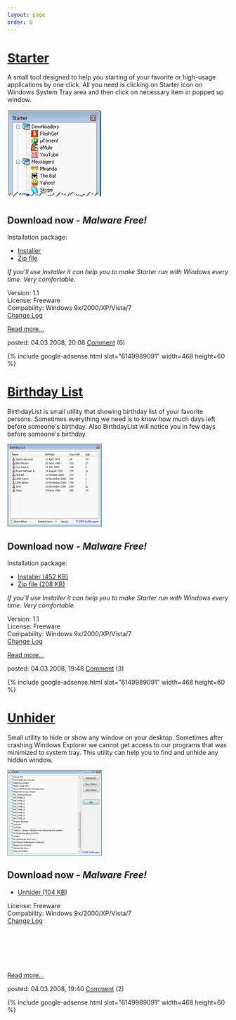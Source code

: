 ```yaml
---
layout: page
order: 0
---
```


<div class="postlist">
  <h1><a rel="bookmark" href="/starter">Starter</a></h1>

  <p>A small tool designed to help you starting of your favorite or high-usage applications by one click. All you need is clicking on Starter icon on Windows System Tray area and then click on necessary item in popped up window.</p>

  <p><a href="/starter-app/screenshots/01.png"><img src="/starter-app/screenshots/01t.png" alt="" /></a></p>

  <h2>Download now - <em>Malware Free!</em></h2>

  <p>Installation package:</p>

  <ul>
    <li><a href="/starter-app/starter_installer.exe">Installer</a></li>
    <li><a href="/starter-app/starter.zip">Zip file</a></li>
  </ul>

  <p><em>If you'll use Installer it can help you to make Starter run with Windows every time. Very comfortable.</em></p>

  <p>
    Version: 1.1<br />
    License: Freeware<br />
    Compability: Windows 9x/2000/XP/Vista/7<br />
    <a href="/starter-changelog">Change Log</a>
  </p>

  <a rel="bookmark" href="/starter">Read more...</a>

  <p class="postmetadata">posted: 04.03.2008, 20:08
    <span class="comments"><a href="/starter#comment"  class="comments_invite">Comment</a> (6)</span>
  </p>

  {% include google-adsense.html slot="6149989091" width=468 height=60 %}
</div>

<div class="postlist">
  <h1><a rel="bookmark" href="/birthday-list">Birthday&#160;List</a></h1>

  <p>BirthdayList is small utility that showing birthday list of your favorite persons. Sometimes everything we need is to know how much days left before someone's birthday. Also BirthdayList will notice you in few days before someone's birthday.</p>

  <p><a href="/birthday-list-app/screenshots/01.png"><img src="/birthday-list-app/screenshots/01t.png" alt="" /></a></p>

  <h2>Download now - <em>Malware Free!</em></h2>

  <p>Installation package:</p>

  <ul>
    <li><a href="/birthday-list-app/birthdaylist_installer.exe">Installer (452 KB)</a></li>
    <li><a href="/birthday-list-app/birthday_list.zip">Zip file (208 KB)</a></li>
  </ul>

  <p><em>If you’ll use Installer it can help you to make Starter run with Windows every time. Very comfortable.</em></p>

  <p>
    Version: 1.1<br />
    License: Freeware<br />
    Compability: Windows 9x/2000/XP/Vista/7<br />
    <a href="/birthday-list-changelog">Change Log</a>
  </p>

  <a rel="bookmark" href="/birthday-list">Read more...</a>

  <p class="postmetadata">posted: 04.03.2008, 19:48
    <span class="comments"><a href="/birthday-list#comment"  class="comments_invite">Comment</a> (3) </span>
  </p>

  {% include google-adsense.html slot="6149989091" width=468 height=60 %}
</div>

<div class="postlist">
  <h1><a rel="bookmark" href="/unhider">Unhider</a></h1>

  <p>Small utility to hide or show any window on your desktop.
Sometimes after crashing Windows Explorer we cannot get access to our programs that was minimized to system tray. This utility can help you to find and unhide any hidden window.</p>

  <p><a href="/unhider-app/screenshots/01.png"><img src="/unhider-app/screenshots/01t.png" alt="" /></a></p>

  <h2>Download now - <em>Malware Free!</em></h2>

  <ul>
    <li><a href="/unhider-app/unhider.zip">Unhider (104 KB)</a></li>
  </ul>

  <p>
    License: Freeware<br />
    Compability: Windows 9x/2000/XP/Vista/7<br />
    <a href="/unhider-changelog">Change Log</a><br />
  </p>

  <p>&nbsp;</p>
  <p>&nbsp;</p>
  <p>&nbsp;</p>

  <a rel="bookmark" href="/unhider">Read more...</a>

  <p class="postmetadata">posted: 04.03.2008, 19:40
    <span class="comments"><a href="/unhider#comment"  class="comments_invite">Comment</a> (2) </span>
  </p>

  {% include google-adsense.html slot="6149989091" width=468 height=60 %}
</div>

<p class="centered">
  &nbsp;&nbsp;&nbsp;&nbsp;
</p>
